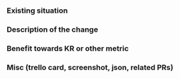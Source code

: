 <!-- 
The text you're about to write will advocate why the change is needed.
Think about OKRs!
-->
### Existing situation

### Description of the change

### Benefit towards KR or other metric

### Misc (trello card, screenshot, json, related PRs)
